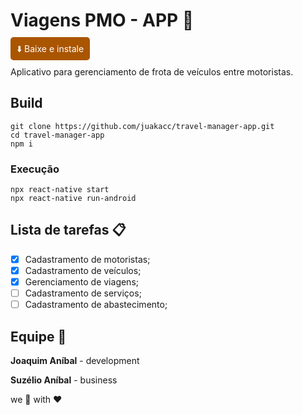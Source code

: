# Viagens PMO - APP :blue_car:

<a href="https://github.com/juakacc/travel-manager/releases/download/v1.2.1/viagensPMO-1.2.1.apk" style="padding: 10px; background-color: #a50; color: #fff; border-radius: 5px; text-decoration: none;">:arrow_down: Baixe e instale</a>

Aplicativo para gerenciamento de frota de veículos entre motoristas.

## Build

```
git clone https://github.com/juakacc/travel-manager-app.git
cd travel-manager-app
npm i
```

### Execução

```
npx react-native start
npx react-native run-android
```

## Lista de tarefas :clipboard:

- [x] Cadastramento de motoristas;
- [x] Cadastramento de veículos;
- [x] Gerenciamento de viagens;
- [ ] Cadastramento de serviços;
- [ ] Cadastramento de abastecimento;

## Equipe :construction_worker:

**Joaquim Aníbal** - development

**Suzélio Aníbal** - business

we :pencil: with :heart:
